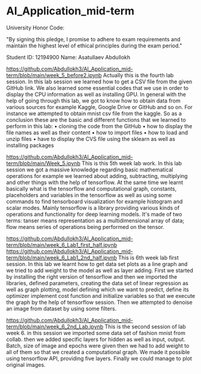 # AI_Application_mid-term


University Honor Code:

"By signing this pledge, I promise to adhere to exam requirements and maintain the highest level of ethical principles during the exam period."


Student ID: 12194900
Name: Asatullaev Abdullokh


https://github.com/Abdullokh3/AI_Application_mid-term/blob/main/week_5_before2.ipynb
Actually this is the fourth lab session. In this lab session we learned how to get a CSV file from the given GitHub link. We also learned some essential codes that we use in order to display the CPU information as well as installing GPU. In general with the help of going through this lab, we got to know how to obtain data from various sources for example Kaggle, Google Drive or GitHub and so on. For instance we attempted to obtain mnist csv file from the kaggle. So as a conclusion these are the basic and different functions that we learned to perform in this lab:
• cloning the code from the GitHub
• how to display the file names as well as their content
• how to import files
• how to load and unzip files
• have to display the CVS file using the sklearn as well as installing packages

https://github.com/Abdullokh3/AI_Application_mid-term/blob/main/Week_5.ipynb
This is this 5th week lab work. In this lab session we got a massive knowledge regarding basic mathematical operations for example we learned about adding, subtracting, multiplying and other things with the help of tensorflow. At the same time we learnt basically what is the tensorflow and computational graph, constants, placeholders and variables in the tensorflow as well as using some commands to find tensorboard visualization for example histogram and scalar modes. Mainly tensorflow is a library providing various kinds of operations and functionality for deep learning models. It's made of two terms: tanser means representation as a multidimensional array of data; flow means series of operations being performed on the tensor.

https://github.com/Abdullokh3/AI_Application_mid-term/blob/main/week_6_Lab1_first_half.ipynb
https://github.com/Abdullokh3/AI_Application_mid-term/blob/main/week_6_Lab1_2nd_half.ipynb
This is 6th week lab first session. In this lab we learnt how to get data set plots as a line graph and we tried to add weight to the model as well as layer adding. First we started by installing the right version of tensorflow and then we imported the libraries, defined parameters, creating the data set of linear regression as well as graph plotting, model defining which we want to predict, define its optimizer implement cost function and initialize variables so that we execute the graph by the help of tensorflow session. Then we attempted to denoise an image from dataset by using some filters. 

https://github.com/Abdullokh3/AI_Application_mid-term/blob/main/week_6_2nd_Lab.ipynb
This is the second session of lab week 6. in this session we imported some data set of fashion mnist from collab. then we added specific layers for hidden as well as input, output. Batch, size of image and epochs were given then we had to add weight to all of them so that we created a computational graph. We made it possible using tensorflow API, providing five layers. Finally we could manage to plot original images.

